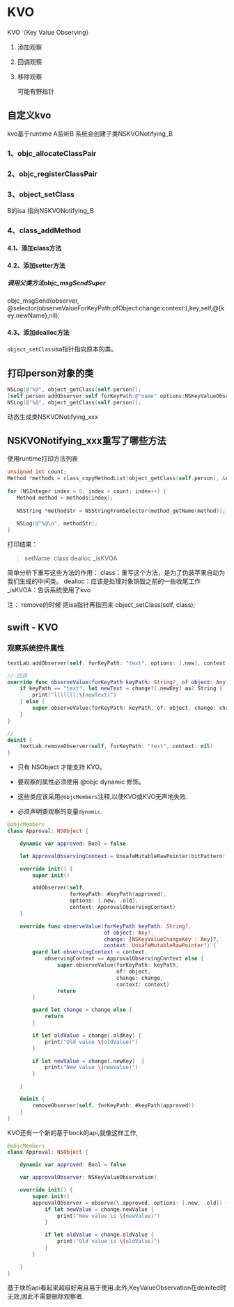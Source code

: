 # KVO

KVO（Key Value Observing）
1. 添加观察
2. 回调观察
3. 移除观察

    可能有野指针

## 自定义kvo

kvo基于runtime
A监听B 系统会创建子类NSKVONotifying_B

### 1、objc_allocateClassPair

### 2、objc_registerClassPair

### 3、object_setClass

B的isa 指向NSKVONotifying_B

### 4、class_addMethod

#### 4.1、添加class方法

#### 4.2、添加setter方法

##### 调用父类方法objc_msgSendSuper

objc_msgSend(observer, @selector(observeValueForKeyPath:ofObject:change:context:),key,self,@{key:newName},nil);

#### 4.3、添加dealloc方法

`object_setClass`isa指针指向原本的类。

## 打印person对象的类
```objective-c
NSLog(@"%@", object_getClass(self.person));
[self.person addObserver:self forKeyPath:@"name" options:NSKeyValueObservingOptionNew | NSKeyValueObservingOptionOld context:nil];
NSLog(@"%@", object_getClass(self.person));
```
动态生成类NSKVONotifying_xxx

## NSKVONotifying_xxx重写了哪些方法
使用runtime打印方法列表
```objective-c
unsigned int count;
Method *methods = class_copyMethodList(object_getClass(self.person), &count);
    
for (NSInteger index = 0; index < count; index++) {
   Method method = methods[index];
   
   NSString *methodStr = NSStringFromSelector(method_getName(method));
   
   NSLog(@"%@\n", methodStr);
}
```
打印结果：
>setName:
    class
    dealloc
    _isKVOA

简单分析下重写这些方法的作用：
class：重写这个方法，是为了伪装苹果自动为我们生成的中间类。
dealloc：应该是处理对象销毁之前的一些收尾工作
_isKVOA：告诉系统使用了kvo

注：
remove的时候 把isa指针再指回来
object_setClass(self, class);

## swift - KVO

### 观察系统控件属性

```swift
textLab.addObserver(self, forKeyPath: "text", options: [.new], context: nil)

// 回调
override func observeValue(forKeyPath keyPath: String?, of object: Any?, change: [NSKeyValueChangeKey : Any]?, context: UnsafeMutableRawPointer?) {
    if keyPath == "text", let newText = change?[.newKey] as? String {
        print("lllllll:\(newText)")
    } else {
        super.observeValue(forKeyPath: keyPath, of: object, change: change, context: context)
    }
}

//
deinit {
    textLab.removeObserver(self, forKeyPath: "text", context: nil)
}
```

- 只有 NSObject 才能支持 KVO。
- 要观察的属性必须使用 @objc dynamic 修饰。

- 这些类应该采用`@objcMembers`注释,以使KVO或KVO无声地失败.
- 必须声明要观察的变量`dynamic`.

```swift
@objcMembers
class Approval: NSObject {

    dynamic var approved: Bool = false

    let ApprovalObservingContext = UnsafeMutableRawPointer(bitPattern: 1)

    override init() {
        super.init()

        addObserver(self,
                    forKeyPath: #keyPath(approved),
                    options: [.new, .old],
                    context: ApprovalObservingContext)
    }

    override func observeValue(forKeyPath keyPath: String?,
                               of object: Any?,
                               change: [NSKeyValueChangeKey : Any]?,
                               context: UnsafeMutableRawPointer?) {
        guard let observingContext = context,
            observingContext == ApprovalObservingContext else {
                super.observeValue(forKeyPath: keyPath,
                                   of: object,
                                   change: change,
                                   context: context)
                return
        }

        guard let change = change else {
            return
        }

        if let oldValue = change[.oldKey] {
            print("Old value \(oldValue)")
        }

        if let newValue = change[.newKey]  {
            print("New value \(newValue)")
        }

    }

    deinit {
        removeObserver(self, forKeyPath: #keyPath(approved))
    }
}
```

KVO还有一个新的基于bock的api,就像这样工作,

```swift
@objcMembers
class Approval: NSObject {

    dynamic var approved: Bool = false

    var approvalObserver: NSKeyValueObservation!

    override init() {
        super.init()
        approvalObserver = observe(\.approved, options: [.new, .old]) { _, change in
            if let newValue = change.newValue {
                print("New value is \(newValue)")
            }

            if let oldValue = change.oldValue {
                print("Old value is \(oldValue)")
            }
        }

    }
}
```

基于块的api看起来超级好用且易于使用.此外,KeyValueObservation在deinited时无效,因此不需要删除观察者.
